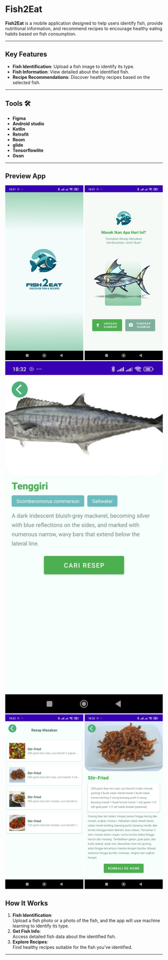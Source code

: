 # Fish2Eat 

**Fish2Eat** is a mobile application designed to help users identify fish, provide nutritional information, and recommend recipes to encourage healthy eating habits based on fish consumption.

---

## Key Features 
- **Fish Identification**: Upload a fish image to identify its type.  
- **Fish Information**: View detailed  about the identified fish.  
- **Recipe Recommendations**: Discover healthy recipes based on the selected fish.

---

## Tools 🛠️
- **Figma**
- **Android studio**  
- **Kotlin** 
- **Retrofit**
- **Room**
- **glide**
- **Tensorflowlite**
- **Gson**

---

## Preview App
<p align="center">
  <img src="./image/screen.jpg" alt="Screen" width="250">
  <img src="./image/home.jpg" alt="Home" width="250">
  <img src="./image/fish.jpg" alt="Fish" width="2500">
  <img src="./image/daftar-resep.jpg" alt="Recipe List" width="250">
  <img src="./image/recipes.jpg" alt="Recipes" width="250">
</p>






## How It Works 
1. **Fish Identification**:  
   Upload a fish photo or a photo of the fish, and the app will use machine learning to identify its type.  
2. **Get Fish Info**:  
   Access detailed fish data about the identified fish.  
3. **Explore Recipes**:  
   Find healthy recipes suitable for the fish you’ve identified.

---
